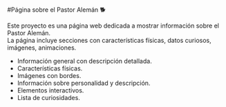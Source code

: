 #Página sobre el Pastor Alemán 🐕

Este proyecto es una página web dedicada a mostrar información sobre el Pastor Alemán.  
La página incluye secciones con características físicas, datos curiosos, imágenes, animaciones.

- Información general con descripción detallada.  
- Características físicas.  
- Imágenes con bordes.  
- Información sobre personalidad y descripción.  
- Elementos interactivos.  
- Lista de curiosidades.  

